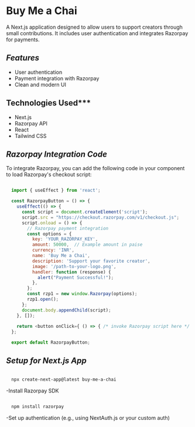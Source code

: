 # Buy Me a Chai
A Next.js application designed to allow users to support creators through small contributions. It includes user authentication and integrates Razorpay for payments.

## ***Features***
- User authentication
- Payment integration with Razorpay
- Clean and modern UI

## Technologies Used***
- Next.js
- Razorpay API
- React
- Tailwind CSS

## ***Razorpay Integration Code***
To integrate Razorpay, you can add the following code in your component to load Razorpay's checkout script:

```javascript

  import { useEffect } from 'react';

  const RazorpayButton = () => {
    useEffect(() => {
      const script = document.createElement('script');
      script.src = "https://checkout.razorpay.com/v1/checkout.js";
      script.onload = () => {
        // Razorpay payment integration
        const options = {
          key: 'YOUR_RAZORPAY_KEY',
          amount: 50000,  // Example amount in paise
          currency: 'INR',
          name: 'Buy Me a Chai',
          description: 'Support your favorite creator',
          image: '/path-to-your-logo.png',
          handler: function (response) {
            alert("Payment Successful!");
          },
        };
        const rzp1 = new window.Razorpay(options);
        rzp1.open();
      };
      document.body.appendChild(script);
    }, []);
    
    return <button onClick={ () => { /* invoke Razorpay script here */ } }>Pay with Razorpay</button>;
  };

  export default RazorpayButton;

```

## ***Setup for Next.js App***

```bash

  npx create-next-app@latest buy-me-a-chai

```
-Install Razorpay SDK

```bash

  npm install razorpay

```
-Set up authentication (e.g., using NextAuth.js or your custom auth)
